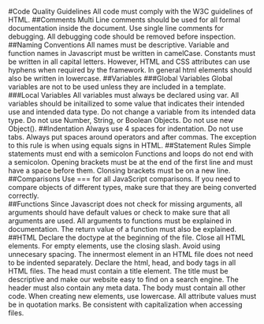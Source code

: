 #Code Quality Guidelines
All code must comply with the W3C guidelines of HTML.
##Comments
Multi Line comments should be used for all formal documentation inside the document. Use single line comments for debugging. All debugging code should be removed before inspection.
##Naming Conventions
All names must be descriptive.
Variable and function names in Javascript must be written in camelCase. 
Constants must be written in all capital letters. 
However, HTML and CSS attributes can use hyphens when required by the framework. In general html elements should also be written in lowercase.
##Variables
###Global Variables
Global variables are not to be used unless they are included in a template.
###Local Variables
All variables must always be declared using var. All variables should be initailized to some value that indicates their intended use and intended data type. Do not change a variable from its intended data type. 
Do not use Number, String, or Boolean Objects. Do not use new Object().
##Indentation
Always use 4 spaces for indentation. Do not use tabs.
Always put spaces around operators and after commas. The exception to this rule is when using equals signs in HTML.
##Statement Rules
Simple statements must end with a semicolon
Functions and loops do not end with a semicolon.
Opening brackets must be at the end of the first line and must have a space before them.
Clonsing brackets must be on a new line.
##Comparisons
Use === for all JavaScript comparisons. If you need to compare objects of different types, make sure that they are being converted correctly.  
##Functions
Since Javascript does not check for missing arguments, all arguments should have default values or check to make sure that all arguments are used. All arguments to functions must be explained in documentation. The return value of a function must also be explained.
##HTML
Declare the doctype at the beginning of the file.
Close all HTML elements. For empty elements, use the closing slash.
Avoid using unnecesary spacing. The innermost element in an HTML file does not need to be indented separately. 
Declare the html, head, and body tags in all HTML files. The head must contain a title element. The title must be descriptive and make our website easy to find on a search engine.  The header must also contain any meta data. The body must contain all other code.
When creating new elements, use lowercase.
All attribute values must be in quotation marks.
Be consistent with capitalization when accessing files.

